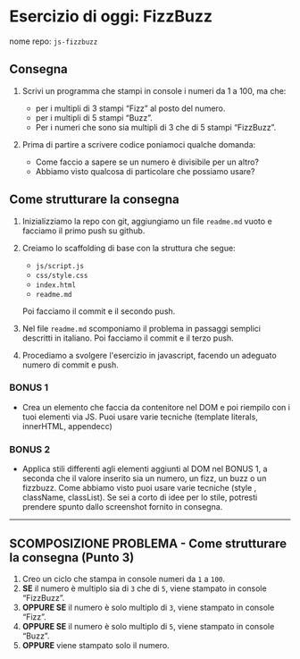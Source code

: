 # Esercizio di oggi: **FizzBuzz**

nome repo: `js-fizzbuzz`

## Consegna

1. Scrivi un programma che stampi in console i numeri da 1 a 100, ma che:
    - per i multipli di 3 stampi “Fizz” al posto del numero.
    - per i multipli di 5 stampi “Buzz”.
    - Per i numeri che sono sia multipli di 3 che di 5 stampi “FizzBuzz”.

1. Prima di partire a scrivere codice poniamoci qualche domanda:
    - Come faccio a sapere se un numero è divisibile per un altro?
    - Abbiamo visto qualcosa di particolare che possiamo usare?

## Come strutturare la consegna

1. Inizializziamo la repo con git, aggiungiamo un file `readme.md` vuoto e facciamo il primo push su github.
1. Creiamo lo scaffolding di base con la struttura che segue:
    - `js/script.js`
    - `css/style.css`
    - `index.html`
    - `readme.md`

    Poi facciamo il commit e il secondo push.

1. Nel file `readme.md` scomponiamo il problema in passaggi semplici descritti in italiano. Poi facciamo il commit e il terzo push.
1. Procediamo a svolgere l'esercizio in javascript,  facendo un adeguato numero di commit e push.

### BONUS 1

- Crea un elemento che faccia da contenitore nel DOM e poi riempilo con i tuoi elementi via JS.
Puoi usare varie tecniche  (template literals, innerHTML, appendecc)

### BONUS 2

- Applica stili differenti agli elementi aggiunti al DOM nel BONUS 1, a seconda che il valore inserito sia un numero, un fizz, un buzz o un fizzbuzz.
Come abbiamo visto puoi  usare varie tecniche (style , className, classList).
Se sei a corto di idee per lo stile, potresti prendere spunto dallo screenshot fornito in consegna.

---

## SCOMPOSIZIONE PROBLEMA - Come strutturare la consegna (Punto 3)

1. Creo un ciclo che stampa in console numeri da `1` a `100`.
1. **SE** il numero è multiplo sia di `3` che di `5`, viene stampato in console “FizzBuzz”.
1. **OPPURE SE** il numero è solo multiplo di `3`, viene stampato in console “Fizz”.
1. **OPPURE SE** il numero è solo multiplo di `5`, viene stampato in console “Buzz”.
1. **OPPURE** viene stampato solo il numero.
